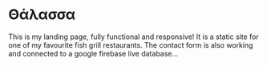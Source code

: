 # Θάλασσα

This is my landing page, fully functional and responsive! It is a static site for one of my favourite fish grill restaurants.
The contact form is also working and connected to a google firebase live database...
